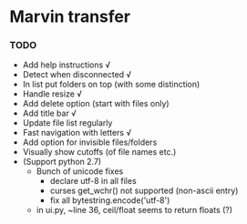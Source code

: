 # Marvin transfer


### TODO

* Add help instructions √
* Detect when disconnected √
* In list put folders on top (with some distinction)
* Handle resize √
* Add delete option (start with files only)
* Add title bar √
* Update file list regularly
* Fast navigation with letters √
* Add option for invisible files/folders
* Visually show cutoffs (of file names etc.)
* (Support python 2.7)
    * Bunch of unicode fixes
        * declare utf-8 in all files
        * curses get_wchr() not supported (non-ascii entry)
        * fix all bytestring.encode('utf-8')
    * in ui.py, ~line 36, ceil/float seems to return floats (?)